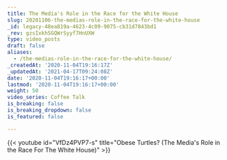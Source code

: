 ```yaml
---
title: The Media's Role in the Race for the White House
slug: 20201106-the-medias-role-in-the-race-for-the-white-house
_id: legacy-48ea819a-4623-4c09-9075-cb31d7843bd1
_rev: gzsIxkhSGQWrSyyf7HnUXW
type: video_posts
draft: false
aliases:
  - /the-medias-role-in-the-race-for-the-white-house/
_createdAt: '2020-11-04T19:16:17Z'
_updatedAt: '2021-04-17T09:24:08Z'
date: '2020-11-04T19:16:17+00:00'
lastmod: '2020-11-04T19:16:17+00:00'
weight: 50
video_series: Coffee Talk
is_breaking: false
is_breaking_dropdown: false
is_featured: false

---
```

{{< youtube id="VfDz4PVP7-s" title="Obese Turtles? (The Media's Role in the Race For The White House)" >}}
